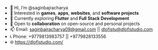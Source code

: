 - 👋  Hi, I’m @saginbajracharya
- 👀  Interested in **games**, **apps**, **websites**, and **software projects**
- 🌱  Currently exploring **Flutter** and **Full Stack Development**
- 💞️  Open to **collaboration** on open-source and personal projects
- 📫  Email: saginbajracharya09@gmail.com || dlofistu@dlofistudio.com
- 📞  Phone: +9779813983757 || +9779828133556
- 🌐  https://dlofistudio.com/
<!---
saginbajracharya/saginbajracharya is a ✨ special ✨ repository because its `README.md` (this file) appears on your GitHub profile.
You can click the Preview link to take a look at your changes.
--->
